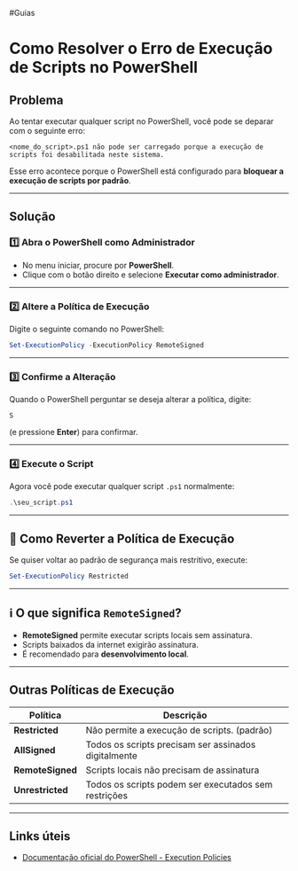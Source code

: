 #Guias 
# Como Resolver o Erro de Execução de Scripts no PowerShell

## Problema

Ao tentar executar qualquer script no PowerShell, você pode se deparar com o seguinte erro:

```
<nome_do_script>.ps1 não pode ser carregado porque a execução de scripts foi desabilitada neste sistema.
```

Esse erro acontece porque o PowerShell está configurado para **bloquear a execução de scripts por padrão**.

---

## Solução

### 1️⃣ Abra o PowerShell como Administrador

- No menu iniciar, procure por **PowerShell**.
- Clique com o botão direito e selecione **Executar como administrador**.

---

### 2️⃣ Altere a Política de Execução

Digite o seguinte comando no PowerShell:

```powershell
Set-ExecutionPolicy -ExecutionPolicy RemoteSigned
```

---

### 3️⃣ Confirme a Alteração

Quando o PowerShell perguntar se deseja alterar a política, digite:

```
S
```

(e pressione **Enter**) para confirmar.

---

### 4️⃣ Execute o Script

Agora você pode executar qualquer script `.ps1` normalmente:

```powershell
.\seu_script.ps1
```

---

## 🔄 Como Reverter a Política de Execução

Se quiser voltar ao padrão de segurança mais restritivo, execute:

```powershell
Set-ExecutionPolicy Restricted
```

---

## ℹ️ O que significa `RemoteSigned`?

- **RemoteSigned** permite executar scripts locais sem assinatura.
- Scripts baixados da internet exigirão assinatura.
- É recomendado para **desenvolvimento local**.

---

## Outras Políticas de Execução

| Política          | Descrição                                           |
|------------------|-----------------------------------------------------|
| **Restricted**    | Não permite a execução de scripts. (padrão)         |
| **AllSigned**     | Todos os scripts precisam ser assinados digitalmente|
| **RemoteSigned**  | Scripts locais não precisam de assinatura           |
| **Unrestricted**  | Todos os scripts podem ser executados sem restrições|

---

## Links úteis

- [Documentação oficial do PowerShell - Execution Policies](https://learn.microsoft.com/en-us/powershell/module/microsoft.powershell.core/about/about_execution_policies)
